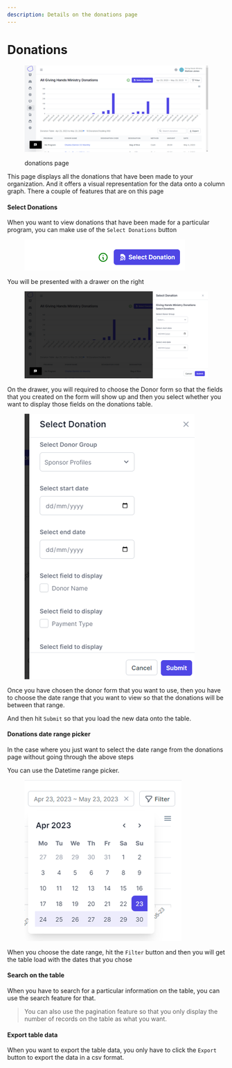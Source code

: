 ```yaml
---
description: Details on the donations page
---
```


# Donations

<figure><img src="../../.gitbook/assets/image_2023-05-23_145918838.png" alt=""><figcaption><p>donations page</p></figcaption></figure>

This page displays all the donations that have been made to your organization. And it offers a visual representation for the data onto a column graph. There a couple of features that are on this page

#### **Select Donations**

When you want to view donations that have been made for a particular program, you can make use of the `Select Donations` button

<figure><img src="../../.gitbook/assets/image_2023-05-23_150240635.png" alt=""><figcaption></figcaption></figure>

You will be presented with a drawer on the right

<figure><img src="../../.gitbook/assets/image_2023-05-23_150343988.png" alt=""><figcaption></figcaption></figure>

On the drawer, you will required to choose the Donor form so that the fields that you created on the form will show up and then you select whether you want to display those fields on the donations table.

<figure><img src="../../.gitbook/assets/image_2023-05-23_150607080.png" alt=""><figcaption></figcaption></figure>

Once you have chosen the donor form that you want to use, then you have to choose the date range that you want to view so that the donations will be between that range.

And then hit `Submit` so that you load the new data onto the table.

#### **Donations date range picker**

In the case where you just want to select the date range from the donations page without going through the above steps

You can use the Datetime range picker.

<figure><img src="../../.gitbook/assets/image_2023-05-23_151033803.png" alt=""><figcaption></figcaption></figure>

When you choose the date range, hit the `Filter` button and then you will get the table load with the dates that you chose

#### **Search on the table**

When you have to search for a particular information on the table, you can use the search feature for that.

> You can also use the pagination feature so that you only display the number of records on the table as what you want.

#### **Export table data**

When you want to export the table data, you only have to click the `Export` button to export the data in a csv format.



